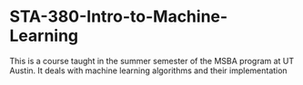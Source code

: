 # STA-380-Intro-to-Machine-Learning
This is a course taught in the summer semester of the MSBA program at UT Austin. It deals with machine learning algorithms and their implementation
